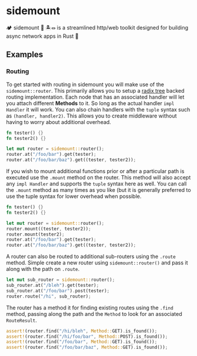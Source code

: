 # sidemount
🏕 sidemount 🤿 🏝⏛ is a streamlined http/web toolkit designed for building async network apps in Rust 🦀

## Examples

### Routing

To get started with routing in sidemount you will make use of the `sidemount::router`. This primarily allows you to setup a [radix tree](https://en.wikipedia.org/wiki/Radix_tree) backed routing implementation. Each node that has an associated handler will let you attach different **Methods** to it. So long as the actual handler `impl Handler` it will work. You can also chain handlers with the `tuple` syntax such as `(handler, handler2)`. This allows you to create middleware without having to worry about additional overhead.

```rust
fn tester() {}
fn tester2() {}

let mut router = sidemount::router();
router.at("/foo/bar").get(tester);
router.at("/foo/bar/baz").get((tester, tester2));
```

If you wish to mount additional functions prior or after a particular path is executed use the `.mount` method on the router. This method will also accept any `impl Handler` and supports the `tuple` syntax here as well. You can call the `.mount` method as many times as you like (but it is generally preferred to use the tuple syntax for lower overhead when possible.

```rust
fn tester() {}
fn tester2() {}

let mut router = sidemount::router();
router.mount((tester, tester2));
router.mount(tester2);
router.at("/foo/bar").get(tester);
router.at("/foo/bar/baz").get((tester, tester2));
```

A router can also be routed to additional sub-routers using the `.route` method. Simple create a new router using `sidemount::router()` and pass it along with the path on `.route`.

```rust
let mut sub_router = sidemount::router();
sub_router.at("/bleh").get(tester);
sub_router.at("/foo/bar").post(tester);
router.route("/hi", sub_router);

```

The router has a method it for finding existing routes using the `.find` method, passing along the path and the `Method` to look for an associated `RouteResult`.

```rust
assert!(router.find("/hi/bleh", Method::GET).is_found());
assert!(router.find("/hi/foo/bar", Method::POST).is_found());
assert!(router.find("/foo/bar", Method::GET).is_found());
assert!(router.find("/foo/bar/baz", Method::GET).is_found());
```

